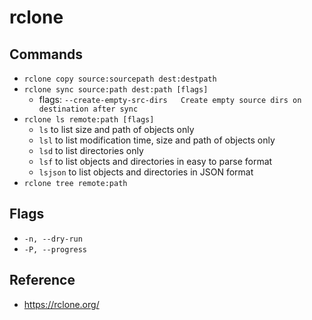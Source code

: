 # rclone

## Commands

- `rclone copy source:sourcepath dest:destpath`
- `rclone sync source:path dest:path [flags]`
  - flags: `--create-empty-src-dirs   Create empty source dirs on destination after sync`
- `rclone ls remote:path [flags]`
  - `ls` to list size and path of objects only
  - `lsl` to list modification time, size and path of objects only
  - `lsd` to list directories only
  - `lsf` to list objects and directories in easy to parse format
  - `lsjson` to list objects and directories in JSON format
- `rclone tree remote:path`

## Flags
- `-n, --dry-run `
- `-P, --progress`


## Reference

- https://rclone.org/
